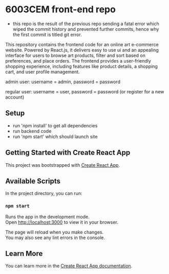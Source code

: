 # 6003CEM front-end repo
- this repo is the result of the previous repo sending a fatal error which wiped the commit history and prevented further commits, hence why the first commit is titled git error.

This repository contains the frontend code for an online art e-commerce website. Powered by React.js, it delivers easy to use ui and an appealing interface for users to browse art products, filter and sort based on preferences, and place orders.  The frontend provides a user-friendly shopping experience, including features like product details, a shopping cart, and user profile management.

admin user:
username = admin, password = password

regular user:
username = user, password = password (or register for a new account)

## Setup
- run 'npm install' to get all dependencies
- run backend code
- run 'npm start' which should launch site

## Getting Started with Create React App

This project was bootstrapped with [Create React App](https://github.com/facebook/create-react-app).

## Available Scripts

In the project directory, you can run:

### `npm start`

Runs the app in the development mode.\
Open [http://localhost:3000](http://localhost:3000) to view it in your browser.

The page will reload when you make changes.\
You may also see any lint errors in the console.

## Learn More

You can learn more in the [Create React App documentation](https://facebook.github.io/create-react-app/docs/getting-started).

